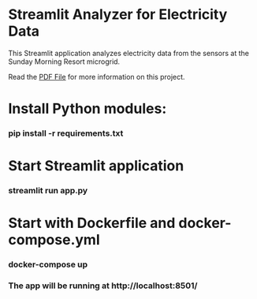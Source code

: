 # Streamlit Analyzer for Electricity Data 

This Streamlit application analyzes electricity data from the sensors at the Sunday Morning Resort microgrid. 

Read the [PDF File](https://github.com/mabackma/data-prices-streamlit/blob/main/Streamlit_analyzer.pdf) for more information on this project.

# Install Python modules:
### pip install -r requirements.txt

# Start Streamlit application
### streamlit run app.py

# Start with Dockerfile and docker-compose.yml
### docker-compose up
### The app will be running at http://localhost:8501/
